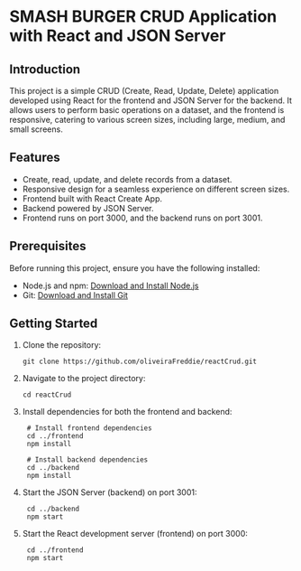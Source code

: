 # SMASH BURGER CRUD Application with React and JSON Server

## Introduction

This project is a simple CRUD (Create, Read, Update, Delete) application developed using React for the frontend and JSON Server for the backend. It allows users to perform basic operations on a dataset, and the frontend is responsive, catering to various screen sizes, including large, medium, and small screens.

## Features

- Create, read, update, and delete records from a dataset.
- Responsive design for a seamless experience on different screen sizes.
- Frontend built with React Create App.
- Backend powered by JSON Server.
- Frontend runs on port 3000, and the backend runs on port 3001.

## Prerequisites

Before running this project, ensure you have the following installed:

- Node.js and npm: [Download and Install Node.js](https://nodejs.org/)
- Git: [Download and Install Git](https://git-scm.com/)

## Getting Started

1. Clone the repository:

   ```shell
   git clone https://github.com/oliveiraFreddie/reactCrud.git

   ```

2. Navigate to the project directory:

   ```shell
   cd reactCrud

   ```

3. Install dependencies for both the frontend and backend:

   ```shell
    # Install frontend dependencies
    cd ../frontend
    npm install

    # Install backend dependencies
    cd ../backend
    npm install

   ```

4. Start the JSON Server (backend) on port 3001:

   ```shell
    cd ../backend
    npm start

   ```

5. Start the React development server (frontend) on port 3000:
   ```shell
    cd ../frontend
    npm start
   ```
